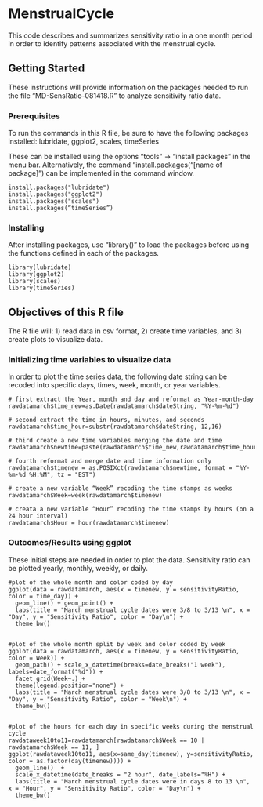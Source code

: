# MenstrualCycle

This code describes and summarizes sensitivity ratio in a one month period in order to identify patterns associated with the menstrual cycle.

## Getting Started

These instructions will provide information on the packages needed to run the file “MD-SensRatio-081418.R” to analyze sensitivity ratio data.

### Prerequisites

To run the commands in this R file, be sure to have the following packages installed: lubridate, ggplot2, scales, timeSeries

These can be installed using the options “tools” -> “install packages” in the menu bar. Alternatively, the command “install.packages(“[name of package]”) can be implemented in the command window.

```
install.packages("lubridate")
install.packages("ggplot2")
install.packages("scales")
install.packages(“timeSeries”)
```

### Installing

After installing packages, use “library()” to load the packages before using the functions defined in each of the packages.

```
library(lubridate)
library(ggplot2)
library(scales)
library(timeSeries)
```


## Objectives of this R file

The R file will: 1) read data in csv format, 2) create time variables, and 3) create plots to visualize data.

### Initializing time variables to visualize data
In order to plot the time series data, the following date string can be recoded into specific days, times, week, month, or year variables.

```
# first extract the Year, month and day and reformat as Year-month-day
rawdatamarch$time_new=as.Date(rawdatamarch$dateString, "%Y-%m-%d")

# second extract the time in hours, minutes, and seconds
rawdatamarch$time_hour=substr(rawdatamarch$dateString, 12,16)

# third create a new time variables merging the date and time
rawdatamarch$newtime=paste(rawdatamarch$time_new,rawdatamarch$time_hour)

# fourth reformat and merge date and time information only
rawdatamarch$timenew = as.POSIXct(rawdatamarch$newtime, format = "%Y-%m-%d %H:%M", tz = "EST")

# create a new variable “Week” recoding the time stamps as weeks
rawdatamarch$Week=week(rawdatamarch$timenew)

# creata a new variable “Hour” recoding the time stamps by hours (on a 24 hour interval)
rawdatamarch$Hour = hour(rawdatamarch$timenew)
```

### Outcomes/Results using ggplot  

These initial steps are needed in order to plot the data. Sensitivity ratio can be plotted yearly, monthly, weekly, or daily.

```
#plot of the whole month and color coded by day
ggplot(data = rawdatamarch, aes(x = timenew, y = sensitivityRatio, color = time_day)) +
  geom_line() + geom_point() +
  labs(title = "March menstrual cycle dates were 3/8 to 3/13 \n", x = "Day", y = "Sensitivity Ratio", color = "Day\n") + 
  theme_bw()


#plot of the whole month split by week and color coded by week
ggplot(data = rawdatamarch, aes(x = timenew, y = sensitivityRatio, color = Week)) + 
  geom_path() + scale_x_datetime(breaks=date_breaks("1 week"), labels=date_format("%d")) +
  facet_grid(Week~.) +
  theme(legend.position="none") +
  labs(title = "March menstrual cycle dates were 3/8 to 3/13 \n", x = "Day", y = "Sensitivity Ratio", color = "Week\n") + 
  theme_bw()


#plot of the hours for each day in specific weeks during the menstrual cycle
rawdataweek10to11=rawdatamarch[rawdatamarch$Week == 10 | rawdatamarch$Week == 11, ]
ggplot(rawdataweek10to11, aes(x=same_day(timenew), y=sensitivityRatio, color = as.factor(day(timenew)))) + 
  geom_line()  + 
  scale_x_datetime(date_breaks = "2 hour", date_labels="%H") +
  labs(title = "March menstrual cycle dates were in days 8 to 13 \n", x = "Hour", y = "Sensitivity Ratio", color = "Day\n") + 
  theme_bw()

```

